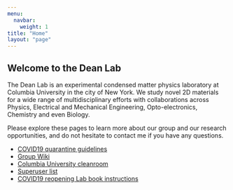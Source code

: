 ```yaml
---
menu:
  navbar:
    weight: 1
title: "Home"
layout: "page"
---
```


## Welcome to the Dean Lab

The Dean Lab is an experimental condensed matter physics laboratory at Columbia University in the city of New York. We study novel 2D materials for a wide range of multidisciplinary efforts with collaborations across Physics, Electrical and Mechanical Engineering, Opto-electronics, Chemistry and even Biology.

Please explore these pages to learn more about our group and our research opportunities, and do not hesitate to contact me if you have any questions.

- [COVID19 quarantine guidelines](https://docs.google.com/document/d/1QNYKHQ6_LbqtmxCOulqrEMQFjW86N_NPuurltcPaYnk/edit/)
- [Group Wiki](https://sites.google.com/site/deanlabwiki/)
- [Columbia University cleanroom](http://www.clean.cise.columbia.edu/)
- [Superuser list](https://docs.google.com/spreadsheets/d/1wI_ed3blWfLvQqQQkXidwaeEaUqBNxr_80G5z74Kd2k/edit?usp=sharing)
- [COVID19 reopening Lab book instructions](https://res.cloudinary.com/codegaucho/image/upload/v1593622313/qgzy9nimtipet4e0or9w.pdf)
